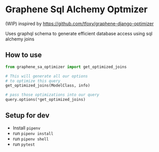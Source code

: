 # Graphene Sql Alchemy Optmizer
(WIP)
inspired by https://github.com/tfoxy/graphene-django-optimizer

Uses graphql schema to generate efficient database access using sql alchemy joins
## How to use 
```python
from graphene_sa_optimizer import get_optimized_joins

# This will generate all our options
# to optimize this query
get_optimized_joins(ModelClass, info)

# pass those optimizations into our query
query.options(*get_optimized_joins)
```
## Setup for dev
* Install `pipenv`
* run `pipenv install`
* run `pipenv shell`
* run `pytest`

